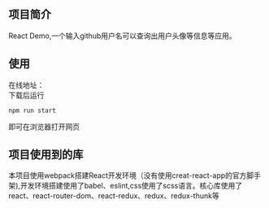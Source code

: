 ## 项目简介
React Demo,一个输入github用户名可以查询出用户头像等信息等应用。  

## 使用
在线地址：  
下载后运行
```
npm run start
```
即可在浏览器打开网页

## 项目使用到的库  
本项目使用webpack搭建React开发环境（没有使用creat-react-app的官方脚手架),开发环境搭建使用了babel、eslint,css使用了scss语言。核心库使用了react、react-router-dom、react-redux、redux、redux-thunk等